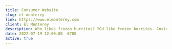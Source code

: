 ```yaml
---
title: Consumer Website
slug: el-monterey
link: https://www.elmonterey.com
client: El Monterey
description: Who likes frozen burritos? YOU like frozen burritos. Custom WP Theme.
date: 2022-07-19 12:00:00 -0700
active: true
---
```

